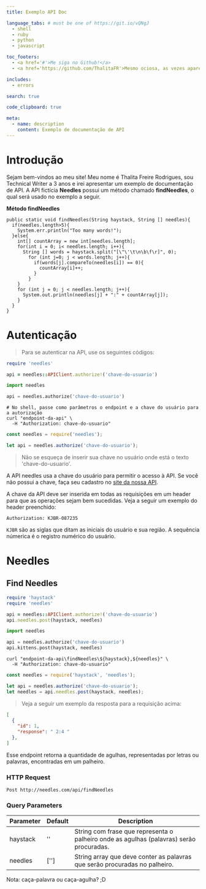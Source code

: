 ```yaml
---
title: Exemplo API Doc

language_tabs: # must be one of https://git.io/vQNgJ
  - shell
  - ruby
  - python
  - javascript

toc_footers:
  - <a href='#'>Me siga no Github!</a>
  - <a href='https://github.com/ThalitaFR'>Mesmo ociosa, as vezes apareço ;D </a>

includes:
  - errors

search: true

code_clipboard: true

meta:
  - name: description
    content: Exemplo de documentação de API
---
```


# Introdução

Sejam bem-vindos ao meu site! 
Meu nome é Thalita Freire Rodrigues, sou Technical Writer a 3 anos e irei apresentar um exemplo de documentação de API.
A API fictícia **Needles** possui um método chamado **findNeedles**, o qual será usado no exemplo a seguir.

**Método findNeedles**
```
public static void findNeedles(String haystack, String [] needles){
  if(needles.length>5){
    System.err.println("Too many words!");
  }else{
    int[] countArray = new int[needles.length];
    for(int i = 0; i< needles.length; i++){
      String [] words = haystack.split("[\"\'\t\n\b\f\r]", 0);
        for (int j=0; j < words.length; j++){
          if(words[j].compareTo(needles[i]) == 0){
            countArray[i]++;
          }
        }
    }
    for (int j = 0; j < needles.length; j++){
      System.out.println(needles[j] + ":" + countArray[j]);
    }
  }
}

```
# Autenticação

> Para se autenticar na API, use os seguintes códigos:

```ruby
require 'needles'

api = needles::APIClient.authorize!('chave-do-usuario')
```

```python
import needles

api = needles.authorize('chave-do-usuario')
```

```shell
# No shell, passe como parâmetros o endpoint e a chave do usuário para a autorização
curl "endpoint-da-api" \
  -H "Authorization: chave-do-usuario"
```

```javascript
const needles = require('needles');

let api = needles.authorize('chave-do-usuario');
```

> Não se esqueça de inserir sua chave no usuário onde está o texto 'chave-do-usuario'.

A API needles usa a chave do usuário para permitir o acesso à API. Se você não possui a chave, faça seu cadastro no [site da nossa API](). 

A chave da API deve ser inserida em todas as requisições em um header para que as operações sejam bem sucedidas. Veja a seguir um exemplo do header preenchido:

`Authorization: KJBR-087235`

<aside class="notice">
<code>KJBR</code> são as siglas que ditam as iniciais do usuário e sua região. A sequência númerica é o registro numérico do usuário.
</aside>

# Needles

## Find Needles

```ruby
require 'haystack'
require 'needles'

api = needles::APIClient.authorize!('chave-do-usuario')
api.needles.post(haystack, needles)
```

```python
import needles

api = needles.authorize('chave-do-usuario')
api.kittens.post(haystack, needles)
```

```shell
curl "endpoint-da-api\findNeedles\${haystack},${needles}" \
  -H "Authorization: chave-do-usuario"
```

```javascript
const needles = require('haystack', 'needles');

let api = needles.authorize('chave-do-usuario');
let needles = api.needles.post(haystack, needles);
```

> Veja a seguir um exemplo da resposta para a requisição acima:

```json
[
  {
    "id": 1,
    "response": " 2:4 "
  },
]
```

Esse endpoint retorna a quantidade de agulhas, representadas por letras ou palavras, encontradas em um palheiro.

### HTTP Request

`Post http://needles.com/api/findNeedles`

### Query Parameters

Parameter | Default | Description
--------- | ------- | -----------
haystack | '' | String com frase que representa o palheiro onde as agulhas (palavras) serão procuradas.
needles | [''] | String array que deve conter as palavras que serão procuradas no palheiro.

<aside class="success">
Nota: caça-palavra ou caça-agulha? ;D
</aside>

